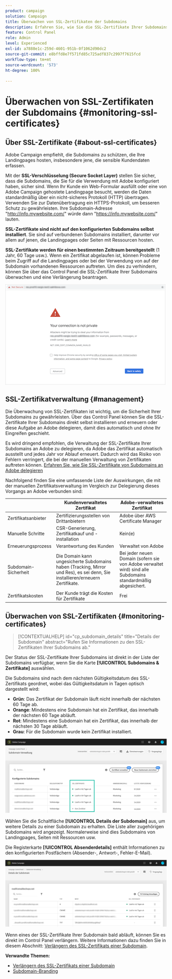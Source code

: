```yaml
---
product: campaign
solution: Campaign
title: Überwachen von SSL-Zertifikaten der Subdomains
description: Erfahren Sie, wie Sie die SSL-Zertifikate Ihrer Subdomains überwachen.
feature: Control Panel
role: Admin
level: Experienced
exl-id: a7888e1c-259d-4601-951b-0f1062d90dc2
source-git-commit: e8bffd8e7f571fd85c725adf837c2997f7615fcd
workflow-type: tm+mt
source-wordcount: '573'
ht-degree: 100%

---
```


# Überwachen von SSL-Zertifikaten der Subdomains {#monitoring-ssl-certificates}

## Über SSL-Zertifikate {#about-ssl-certificates}

Adobe Campaign empfiehlt, die Subdomains zu schützen, die Ihre Landingpages hosten, insbesondere jene, die sensible Kundendaten erfassen.

Mit der **SSL-Verschlüsselung (Secure Socket Layer)** stellen Sie sicher, dass die Subdomains, die Sie für die Verwendung mit Adobe konfiguriert haben, sicher sind. Wenn Ihr Kunde ein Web-Formular ausfüllt oder eine von Adobe Campaign gehostete Landingpage besucht, werden die Daten standardmäßig über ein nicht-sicheres Protokoll (HTTP) übertragen. Verwenden Sie zur Datenübertragung ein HTTPS-Protokoll, um besseren Schutz zu gewährleisten. Ihre Subdomain-Adresse &quot;http://info.mywebsite.com/&quot; würde dann &quot;https://info.mywebsite.com/&quot; lauten.

**SSL-Zertifikate sind nicht auf den konfigurierten Subdomains selbst installiert**. Sie sind auf verbundenen Subdomains installiert, darunter vor allem auf jenen, die Landingpages oder Seiten mit Ressourcen hosten.

**SSL-Zertifikate werden für einen bestimmten Zeitraum bereitgestellt** (1 Jahr, 60 Tage usw.). Wenn ein Zertifikat abgelaufen ist, können Probleme beim Zugriff auf die Landingpages oder bei der Verwendung von auf der Subdomain vorhandenen Ressourcen auftreten. Um dies zu verhindern, können Sie über das Control Panel die SSL-Zertifikate Ihrer Subdomains überwachen und eine Verlängerung beantragen.

![](assets/no_certificate.png)

## SSL-Zertifikatverwaltung {#management}

Die Überwachung von SSL-Zertifikaten ist wichtig, um die Sicherheit Ihrer Subdomains zu gewährleisten. Über das Control Panel können Sie die SSL-Zertifikate Ihrer Subdomains direkt selbst installieren und erneuern oder diese Aufgabe an Adobe delegieren, damit dies automatisch und ohne Ihr Eingreifen geschieht.

Es wird dringend empfohlen, die Verwaltung der SSL-Zertifikate Ihrer Subdomains an Adobe zu delegieren, da Adobe das Zertifikat automatisch ausstellt und jedes Jahr vor Ablauf erneuert. Dadurch wird das Risiko von Fehlern verringert, die bei der manuellen Verwaltung von Zertifikaten auftreten können. [Erfahren Sie, wie Sie SSL-Zertifikate von Subdomains an Adobe delegieren](delegate-ssl.md)

Nachfolgend finden Sie eine umfassende Liste der Auswirkungen, die mit der manuellen Zertifikatsverwaltung im Vergleich zur Delegierung dieses Vorgangs an Adobe verbunden sind:

|       | Kundenverwaltetes Zertifikat | Adobe-verwaltetes Zertifikat |
|  ---  |  ---  |  ---  |
| Zertifikatsanbieter | Zertifizierungsstellen von Drittanbietern | Adobe über AWS Certificate Manager |
| Manuelle Schritte | CSR-Generierung, Zertifikatkauf und -installation | Kein(e) |
| Erneuerungsprozess | Verantwortung des Kunden | Verwaltet von Adobe |
| Subdomain-Sicherheit | Die Domain kann ungesicherte Subdomains haben (Tracking, Mirror und Res), es sei denn, Sie installieren/erneuern Zertifikate. | Bei jeder neuen Domain (sofern sie von Adobe verwaltet wird) sind alle Subdomains standardmäßig abgesichert. |
| Zertifikatskosten | Der Kunde trägt die Kosten für Zertifikate | Frei |

## Überwachen von SSL-Zertifikaten {#monitoring-certificates}

>[!CONTEXTUALHELP]
>id="cp_subdomain_details"
>title="Details der Subdomain"
>abstract="Rufen Sie Informationen zu den SSL-Zertifikaten Ihrer Subdomains ab."

Der Status der SSL-Zertifikate Ihrer Subdomains ist direkt in der Liste der Subdomains verfügbar, wenn Sie die Karte **[!UICONTROL Subdomains &amp; Zertifikate]** auswählen.

Die Subdomains sind nach dem nächsten Gültigkeitsdatum des SSL-Zertifikats geordnet, wobei das Gültigkeitsdatum in Tagen optisch dargestellt wird:

* **Grün**: Das Zertifikat der Subdomain läuft nicht innerhalb der nächsten 60 Tage ab.
* **Orange**: Mindestens eine Subdomain hat ein Zertifikat, das innerhalb der nächsten 60 Tage abläuft.
* **Rot**: Mindestens eine Subdomain hat ein Zertifikat, das innerhalb der nächsten 30 Tage abläuft.
* **Grau**: Für die Subdomain wurde kein Zertifikat installiert.

![](assets/subdomains_list.png)

Wählen Sie die Schaltfläche **[!UICONTROL Details der Subdomain]** aus, um weitere Details zu einer Subdomain zu erhalten.
Die Liste aller zugehörigen Subdomains wird angezeigt. Normalerweise sind dies Subdomains von Landingpages, Seiten mit Ressourcen usw.

Die Registerkarte **[!UICONTROL Absenderdetails]** enthält Informationen zu den konfigurierten Postfächern (Absender-, Antwort-, Fehler-E-Mail).

![](assets/subdomain_details.png)

Wenn eines der SSL-Zertifikate Ihrer Subdomain bald abläuft, können Sie es direkt im Control Panel verlängern. Weitere Informationen dazu finden Sie in diesem Abschnitt: [Verlängern des SSL-Zertifikats einer Subdomain](../../subdomains-certificates/using/renewing-subdomain-certificate.md).

**Verwandte Themen:**

* [Verlängern des SSL-Zertifikats einer Subdomain](../../subdomains-certificates/using/renewing-subdomain-certificate.md)
* [Subdomain-Branding](../../subdomains-certificates/using/subdomains-branding.md)
